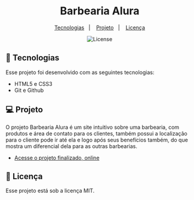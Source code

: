 <h1 align="center"> Barbearia Alura </h1>

<p align="center">
  <a href="#-tecnologias">Tecnologias</a>&nbsp;&nbsp;&nbsp;|&nbsp;&nbsp;&nbsp;
  <a href="#-projeto">Projeto</a>&nbsp;&nbsp;&nbsp;|&nbsp;&nbsp;&nbsp;
  <a href="#memo-licença">Licença</a>
</p>

<p align="center">
  <img alt="License" src="https://img.shields.io/static/v1?label=license&message=MIT&color=49AA26&labelColor=000000">
</p>

## 🚀 Tecnologias

Esse projeto foi desenvolvido com as seguintes tecnologias:

- HTML5 e CSS3
- Git e Github

## 💻 Projeto

O projeto Barbearia Alura é um site intuitivo sobre uma barbearia, com produtos e área de contato para os clientes, também possui a localização para o cliente pode ir até ela e logo após seus benefícios também, do que mostra um diferencial dela para as outras barbearias.

- [Acesse o projeto finalizado, online](https://pablodpaula1.github.io/BarbeariaAlura/)

## :memo: Licença

Esse projeto está sob a licença MIT.
